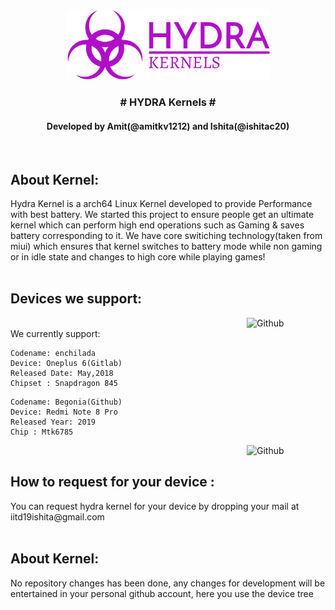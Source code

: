 <b>
<div id="header" align="center">
<img src="https://github.com/IshitaC20/IshitaC20/blob/main/logo-no-background.png?raw=true" width="325"#/>
<h3># HYDRA Kernels #</h3>
<h4>Developed by Amit(@amitkv1212) and Ishita(@ishitac20)</h4> 
</div>
</b>
<br>
<h2> About Kernel:</h2>
Hydra Kernel is a arch64 Linux Kernel developed to provide Performance with best battery.
We started this project to ensure people get an ultimate kernel which can perform high end operations such as Gaming & saves battery corresponding to it.
We have core switiching technology(taken from miui) which ensures that kernel switches to battery mode while non gaming or in idle state and changes to high core while playing games!
<br>
<br>
<h2> Devices we support:</h2>
<img width="25%" align="right" alt="Github" src="https://camo.githubusercontent.com/76e7c7b4ee89d6bc22c1868dd7d0147f8fc099646d0a9bebbe7323b716b9764b/68747470733a2f2f63646e322e67736d6172656e612e636f6d2f76762f706963732f6f6e65706c75732f6f6e65706c75732d362d352e6a7067" />
<br>We currently support:

```
Codename: enchilada
Device: Oneplus 6(Gitlab)
Released Date: May,2018
Chipset : Snapdragon 845
```





```
Codename: Begonia(Github)
Device: Redmi Note 8 Pro
Released Year: 2019
Chip : Mtk6785
```
<img width="25%" align="right" alt="Github" src="https://camo.githubusercontent.com/34511d0f3bdf661eb13ad8457a30373ac85b0a03ef517a15a77e58a1ac87f2be/68747470733a2f2f66646e322e67736d6172656e612e636f6d2f76762f706963732f7869616f6d692f7869616f6d692d7265646d692d6e6f74652d382d70726f2d7477696c696768742d6f72616e67652e6a7067" />

<br>
<h2> How to request for your device :</h2>
You can request hydra kernel for your device by dropping your mail at iitd19ishita@gmail.com <br>

<br>
<h2> About Kernel:</h2>No repository changes has been done, any changes for development will be entertained in your personal github account, here you use the device tree 
<br>
